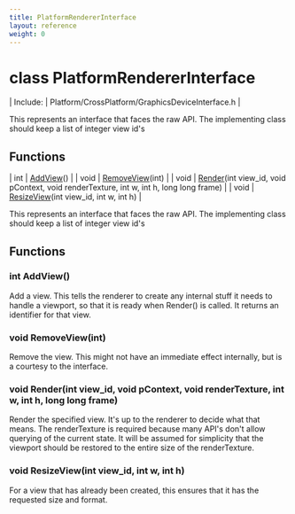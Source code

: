 ```yaml
---
title: PlatformRendererInterface
layout: reference
weight: 0
---
```

class PlatformRendererInterface
===

| Include: | Platform/CrossPlatform/GraphicsDeviceInterface.h |

This represents an interface that faces the raw API.
The implementing class should keep a list of integer view id's
  


Functions
---

| int | [AddView](#AddView)() |
| void | [RemoveView](#RemoveView)(int) |
| void | [Render](#Render)(int view_id, void pContext, void renderTexture, int w, int h, long long frame) |
| void | [ResizeView](#ResizeView)(int view_id, int w, int h) |

This represents an interface that faces the raw API.
The implementing class should keep a list of integer view id's
  


Functions
---

### <a name="AddView"/>int AddView()
Add a view. This tells the renderer to create any internal stuff it needs to handle a viewport, so that it is ready when Render() is called. It returns an identifier for that view.

### <a name="RemoveView"/>void RemoveView(int)
Remove the view. This might not have an immediate effect internally, but is a courtesy to the interface.

### <a name="Render"/>void Render(int view_id, void pContext, void renderTexture, int w, int h, long long frame)
Render the specified view. It's up to the renderer to decide what that means. The renderTexture is required because many API's don't allow querying of the current state.
It will be assumed for simplicity that the viewport should be restored to the entire size of the renderTexture.

### <a name="ResizeView"/>void ResizeView(int view_id, int w, int h)
For a view that has already been created, this ensures that it has the requested size and format.
